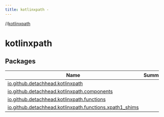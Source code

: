 ```yaml
---
title: kotlinxpath -
---
```

//[kotlinxpath](index.md)



# kotlinxpath  


## Packages  
  
|  Name|  Summary| 
|---|---|
| [io.github.detachhead.kotlinxpath](io.github.detachhead.kotlinxpath/index.md) | 
| [io.github.detachhead.kotlinxpath.components](io.github.detachhead.kotlinxpath.components/index.md) | 
| [io.github.detachhead.kotlinxpath.functions](io.github.detachhead.kotlinxpath.functions/index.md) | 
| [io.github.detachhead.kotlinxpath.functions.xpath1_shims](io.github.detachhead.kotlinxpath.functions.xpath1_shims/index.md) | 

